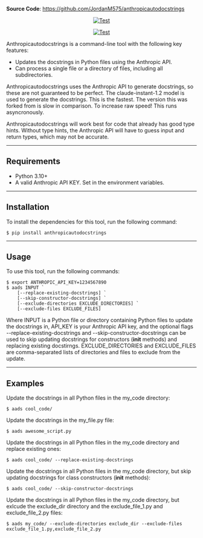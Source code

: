 **Source Code**: <a href="https://github.com/JordanM575/anthropicautodocstrings" target="_blank">https://github.com/JordanM575/anthropicautodocstrings</a>

<p align="center">
<a href="https://github.com/JordanM575/anthropicautodocstrings/actions/workflows/run_tests_and_report.yml" target="_blank">
    <img src="https://github.com/JordanM575/anthropicautodocstrings/actions/workflows/run_tests_and_report.yml/badge.svg" alt="Test">
</a>
<p align="center">
<a href="https://github.com/JordanM575/anthropicautodocstrings/actions/workflows/tag_and_release_package.yml" target="_blank">
    <img src="https://github.com/JordanM575/anthropicautodocstrings/actions/workflows/tag_and_release_package.yml/badge.svg" alt="Test">
</a>

Anthropicautodocstrings is a command-line tool with the following key features:

* Updates the docstrings in Python files using the Anthropic API.
* Can process a single file or a directory of files, including all subdirectories.

Anthropicautodocstrings uses the Anthropic API to generate docstrings, so these are not guaranteed to be perfect. The claude-instant-1.2 model is used to generate the docstrings. This is the fastest. The version this was forked from is slow in comparison. To increase raw speed! This runs asyncronously.

Anthropicautodocstrings will work best for code that already has good type hints. Without type hints, the Anthropic API will have to guess input and return types, which may not be accurate.

---

## Requirements

* Python 3.10+
* A valid Anthropic API KEY. Set in the environment variables. 

---

## Installation
To install the dependencies for this tool, run the following command:


```console
$ pip install anthropicautodocstrings
```


---
## Usage
To use this tool, run the following commands:


```console
$ export ANTHROPIC_API_KEY=1234567890
$ aads INPUT `       
    [--replace-existing-docstrings] `
    [--skip-constructor-docstrings] `
    [--exclude-directories EXCLUDE_DIRECTORIES] `
    [--exclude-files EXCLUDE_FILES]
```

Where INPUT is a Python file or directory containing Python files to update the docstrings in, API_KEY is your Anthropic API key, and the optional flags --replace-existing-docstrings and --skip-constructor-docstrings can be used to skip updating docstrings for constructors (__init__ methods) and replacing existing docstirngs. EXCLUDE_DIRECTORIES and EXCLUDE_FILES are comma-separated lists of directories and files to exclude from the update.

---
## Examples
Update the docstrings in all Python files in the my_code directory:


```console
$ aads cool_code/
```


Update the docstrings in the my_file.py file:


```console
$ aads awesome_script.py
```


Update the docstrings in all Python files in the my_code directory and replace existing ones:


```console
$ aads cool_code/ --replace-existing-docstrings
```


Update the docstrings in all Python files in the my_code directory, but skip updating docstrings for class constructors (__init__ methods):


```console
$ aads cool_code/ --skip-constructor-docstrings
```



Update the docstrings in all Python files in the my_code directory, but exlcude the exclude_dir directory and the exclude_file_1.py and exclude_file_2.py files:


```console
$ aads my_code/ --exclude-directories exclude_dir --exclude-files exclude_file_1.py,exclude_file_2.py
```
